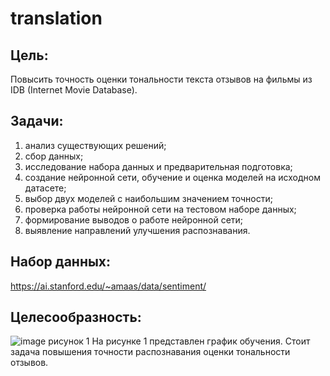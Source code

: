 # translation
## Цель: 
Повысить точность оценки тональности текста отзывов на фильмы из IDB (Internet Movie Database).
## Задачи:
1. анализ существующих решений;
2. сбор данных;
3. исследование набора данных и предварительная подготовка;
4. создание нейронной сети, обучение и оценка моделей на исходном датасете;
5. выбор двух моделей с наибольшим значением точности;
6. проверка работы нейронной сети на тестовом наборе данных;
7. формирование выводов о работе нейронной сети;
8. выявление направлений улучшения распознавания.
## Набор данных:
https://ai.stanford.edu/~amaas/data/sentiment/
## Целесообразность:
![image](https://user-images.githubusercontent.com/119978648/234862544-03f35301-cd97-487e-8800-89d0930add03.png)
рисунок 1
На рисунке 1 представлен график обучения. Стоит задача повышения точности распознавания оценки тональности отзывов.
